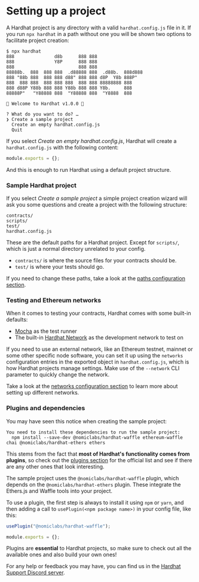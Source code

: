 # Setting up a project

A Hardhat project is any directory with a valid `hardhat.config.js` file in it. If you run `npx hardhat` in a path without one you will be shown two options to facilitate project creation:
```
$ npx hardhat
888               d8b      888 888
888               Y8P      888 888
888                        888 888
88888b.  888  888 888  .d88888 888  .d88b.  888d888
888 "88b 888  888 888 d88" 888 888 d8P  Y8b 888P"
888  888 888  888 888 888  888 888 88888888 888
888 d88P Y88b 888 888 Y88b 888 888 Y8b.     888
88888P"   "Y88888 888  "Y88888 888  "Y8888  888

👷 Welcome to Hardhat v1.0.0 👷‍‍

? What do you want to do? …
❯ Create a sample project
  Create an empty hardhat.config.js
  Quit
```

If you select _Create an empty hardhat.config.js_, Hardhat will create a `hardhat.config.js` with the following content:
```js
module.exports = {};
```
And this is enough to run Hardhat using a default project structure. 

### Sample Hardhat project

If you select _Create a sample project_ a simple project creation wizard will ask you some questions and create a project with the following structure:
```
contracts/
scripts/
test/
hardhat.config.js
```

These are the default paths for a Hardhat project. Except for `scripts/`, which is just a normal directory unrelated to your config. 

- `contracts/` is where the source files for your contracts should be.
- `test/` is where your tests should go.

If you need to change these paths, take a look at the [paths configuration section](../config/README.md#path-configuration).

### Testing and Ethereum networks

When it comes to testing your contracts, Hardhat comes with some built-in defaults:
- [Mocha](https://mochajs.org/) as the test runner
- The built-in [Hardhat Network](../hardhat-network/README.md) as the development network to test on

If you need to use an external network, like an Ethereum testnet, mainnet or some other specific node software, you can set it up using the `networks` configuration entries in the exported object in `hardhat.config.js`, which is how Hardhat projects manage settings. Make use of the `--network` CLI parameter to quickly change the network.

Take a look at the [networks configuration section](../config/README.md#networks-configuration) to learn more about setting up different networks.

### Plugins and dependencies

You may have seen this notice when creating the sample project:

```
You need to install these dependencies to run the sample project:
  npm install --save-dev @nomiclabs/hardhat-waffle ethereum-waffle chai @nomiclabs/hardhat-ethers ethers
```

This stems from the fact that **most of Hardhat's functionality comes from plugins**, so check out the [plugins section](../plugins/README.md) for the official list and see if there are any other ones that look interesting.

The sample project uses the `@nomiclabs/hardhat-waffle` plugin, which depends on the `@nomiclabs/hardhat-ethers` plugin. These integrate the Ethers.js and Waffle tools into your project. 

To use a plugin, the first step is always to install it using `npm` or `yarn`, and then adding a call to `usePlugin(<npm package name>)` in your config file, like this:

```js
usePlugin("@nomiclabs/hardhat-waffle");

module.exports = {};
```

Plugins are **essential** to Hardhat projects, so make sure to check out all the available ones and also build your own ones!

For any help or feedback you may have, you can find us in the [Hardhat Support Discord server](https://invite.gg/HardhatSupport).


